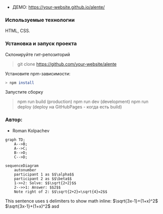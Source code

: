- ДЕМО: https://your-website.github.io/alente/

### Используемые технологии

HTML, CSS.

### Установка и запуск проекта

Склонируйте гит-репозиторий

> git clone <https://github.com/your-website/alente>

Установите npm-зависимости:

```bash
> npm install
```

Запустите сборку

> npm run build (production)
> npm run dev (development)
> npm run deploy (deploy на GitHubPages - когда есть build)

### Автор:

- Roman Kolpachev


```mermaid
graph TD;
    A-->B;
    A-->C;
    B-->D;
    C-->D;
```

```mermaid
sequenceDiagram
    autonumber
    participant 1 as $$\alpha$$
    participant 2 as $$\beta$$
    1->>2: Solve: $$\sqrt{2+2}$$
    2-->>1: Answer: $$2$$
    Note right of 2: $$\sqrt{2+2}=\sqrt{4}=2$$
```

This sentence uses `$` delimiters to show math inline:  $\sqrt{3x-1}+(1+x)^2$
$\sqrt{3x-1}+(1+x)^2$ asd
